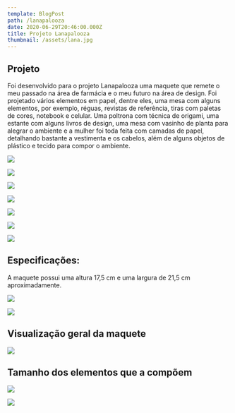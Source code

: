 ```yaml
---
template: BlogPost
path: /lanapalooza
date: 2020-06-29T20:46:00.000Z
title: Projeto Lanapalooza
thumbnail: /assets/lana.jpg
---
```

## Projeto

Foi desenvolvido para o projeto Lanapalooza uma maquete que remete o meu passado na área de farmácia e o meu futuro na área de design. Foi projetado vários elementos em papel, dentre eles, uma mesa com alguns elementos, por exemplo, réguas, revistas de referência, tiras com paletas de cores, notebook e celular. Uma poltrona com técnica de origami, uma estante com alguns livros de design, uma mesa com vasinho de planta para alegrar o ambiente e a  mulher foi toda feita com camadas de papel, detalhando bastante a vestimenta e os cabelos, além de alguns objetos de plástico e tecido para compor o ambiente.

![](/assets/20200629_125436.jpg)

![](/assets/20200629_130146.jpg)

![](/assets/20200629_125025.jpg)

![](/assets/20200629_124833.jpg)

![](/assets/20200629_124804.jpg)

![](/assets/20200629_124815.jpg)

![](/assets/20200629_125331.jpg)

## Especificações:

A maquete possui uma altura 17,5 cm e uma largura de 21,5 cm aproximadamente.

![](/assets/20200629_135924.jpg)

![](/assets/20200629_133917.jpg)

## Visualização geral da maquete

![](/assets/20200629_130304.jpg)

## Tamanho dos elementos que a compõem

![](/assets/20200629_133550.jpg)

![](/assets/20200629_133459.jpg)
